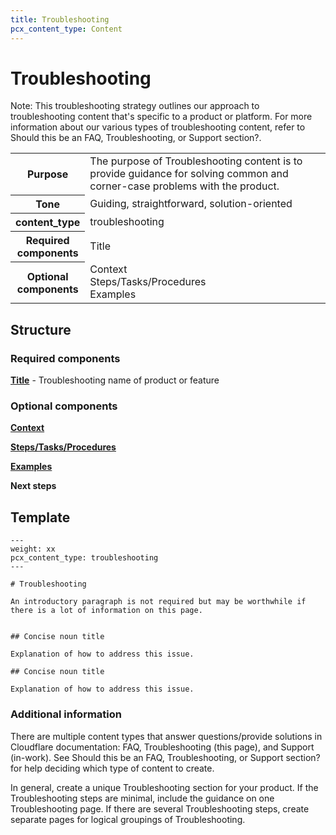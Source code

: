 ```yaml
---
title: Troubleshooting
pcx_content_type: Content
---
```


# Troubleshooting

Note: This troubleshooting strategy outlines our approach to troubleshooting content that's specific to a product or platform. For more information about our various types of troubleshooting content, refer to Should this be an FAQ, Troubleshooting, or Support section?.

<table>
    <tr>
        <th style="width:20%">Purpose</th>
        <td>The purpose of Troubleshooting content is to provide guidance for solving common and corner-case problems with the product.</td>
    </tr>
    <tr>
        <th>Tone</th>
        <td>Guiding, straightforward, solution-oriented</td>
    </tr>
    <tr>
        <th>content_type</th>
        <td>troubleshooting</td>
    </tr>
    <tr>
        <th>Required components</th>
        <td>Title</td>
    </tr>
    <tr>
        <th>Optional components</th>
        <td>Context<br/>Steps/Tasks/Procedures<br/>Examples</td>
    </tr>
</table>

## Structure

### Required components

[**Title**](/style-guide/content-strategy/documentation-content-strategy/component-attributes/titles/) - Troubleshooting name of product or feature

### Optional components

[**Context**](/style-guide/content-strategy/documentation-content-strategy/component-attributes/context/)

[**Steps/Tasks/Procedures**](/style-guide/content-strategy/documentation-content-strategy/component-attributes/steps-tasks-procedures/)

[**Examples**](/style-guide/content-strategy/documentation-content-strategy/component-attributes/examples/)

**Next steps**

## Template

```
---
weight: xx
pcx_content_type: troubleshooting
---
  
# Troubleshooting
 
An introductory paragraph is not required but may be worthwhile if there is a lot of information on this page.
  
   
## Concise noun title
  
Explanation of how to address this issue.
  
## Concise noun title
  
Explanation of how to address this issue.
```

### Additional information

There are multiple content types that answer questions/provide solutions in Cloudflare documentation: FAQ, Troubleshooting (this page), and Support (in-work). See Should this be an FAQ, Troubleshooting, or Support section? for help deciding which type of content to create.

In general, create a unique Troubleshooting section for your product. If the Troubleshooting steps are minimal, include the guidance on one Troubleshooting page. If there are several Troubleshooting steps, create separate pages for logical groupings of Troubleshooting.
